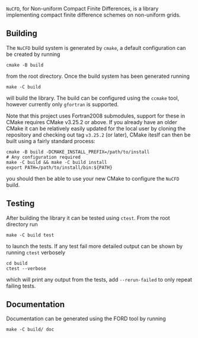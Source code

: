 `NuCFD`, for Non-uniform Compact Finite Differences, is a library implementing compact finite
difference schemes on non-uniform grids.

## Building

The `NuCFD` build system is generated by `cmake`, a default configuration can be created by running
```
cmake -B build
```
from the root directory.
Once the build system has been generated running
```
make -C build
```
will build the library.
The build can be configured using the `ccmake` tool, however currently only `gfortran` is supported.

Note that this project uses Fortran2008 submodules, support for these in CMake requires CMake v3.25.2
or above.
If you already have an older CMake it can be relatively easily updated for the local user by cloning
the repository and checking out tag `v3.25.2` (or later), CMake iteslf can then be built using a
fairly standard process:
```
cmake -B build -DCMAKE_INSTALL_PREFIX=/path/to/install
# Any configuration required
make -C build && make -C build install
export PATH=/path/to/install/bin:${PATH}
```
you should then be able to use your new CMake to configure the `NuCFD` build.

## Testing

After building the library it can be tested using `ctest`.
From the root directory run
```
make -C build test
```
to launch the tests.
If any test fail more detailed output can be shown by running `ctest` verbosely
```
cd build
ctest --verbose
```
which will print any output from the tests, add `--rerun-failed` to only repeat failing tests.

## Documentation

Documentation can be generated using the FORD tool by running
```
make -C build/ doc
```
